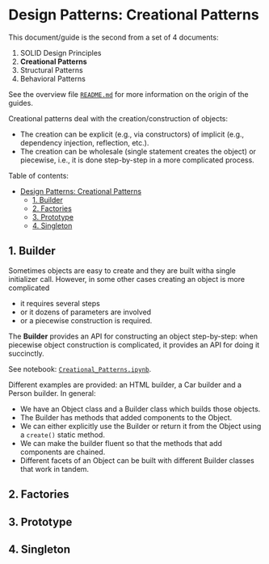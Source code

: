 # Design Patterns: Creational Patterns

This document/guide is the second from a set of 4 documents:

1. SOLID Design Principles
2. **Creational Patterns**
3. Structural Patterns
4. Behavioral Patterns

See the overview file [`README.md`](README.md) for more information on the origin of the guides.

Creational patterns deal with the creation/construction of objects:

- The creation can be explicit (e.g., via constructors) of implicit (e.g., dependency injection, reflection, etc.).
- The creation can be wholesale (single statement creates the object) or piecewise, i.e., it is done step-by-step in a more complicated process.

Table of contents:

- [Design Patterns: Creational Patterns](#design-patterns-creational-patterns)
  - [1. Builder](#1-builder)
  - [2. Factories](#2-factories)
  - [3. Prototype](#3-prototype)
  - [4. Singleton](#4-singleton)

## 1. Builder

Sometimes objects are easy to create and they are built witha single initializer call. However, in some other cases creating an object is more complicated

- it requires several steps
- or it dozens of parameters are involved
- or a piecewise construction is required.

The **Builder** provides an API for constructing an object step-by-step: when piecewise object construction is complicated, it provides an API for doing it succinctly.

See notebook: [`Creational_Patterns.ipynb`](./02_Creational_Patterns/Creational_Patterns.ipynb).

Different examples are provided: an HTML builder, a Car builder and a Person builder. In general:

- We have an Object class and a Builder class which builds those objects.
- The Builder has methods that added components to the Object.
- We can either explicitly use the Builder or return it from the Object using a `create()` static method.
- We can make the builder fluent so that the methods that add components are chained.
- Different facets of an Object can be built with different Builder classes that work in tandem.

## 2. Factories

## 3. Prototype

## 4. Singleton

